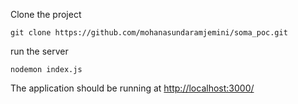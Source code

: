 Clone the project

```
git clone https://github.com/mohanasundaramjemini/soma_poc.git
```

run the server

```
nodemon index.js
```

The application should be running at [http://localhost:3000/](http://localhost:3000/)
